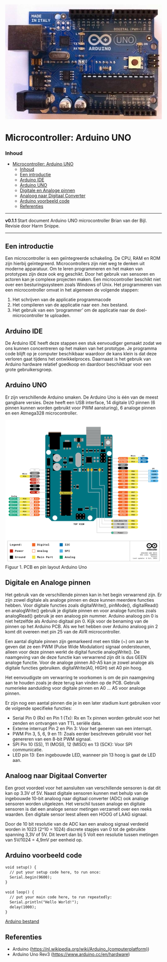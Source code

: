 ![logo](../Arduino-UNO/img/ArdurinoUno.jpg) [](logo-id)

# Microcontroller: Arduino UNO[](title-id)

### Inhoud[](toc-id)

- [Microcontroller: Arduino UNO](#microcontroller-arduino-uno)
    - [Inhoud](#inhoud)
  - [Een introductie](#een-introductie)
  - [Arduino IDE](#arduino-ide)
  - [Arduino UNO](#arduino-uno)
  - [Digitale en Analoge pinnen](#digitale-en-analoge-pinnen)
  - [Analoog naar Digitaal Converter](#analoog-naar-digitaal-converter)
  - [Arduino voorbeeld code](#arduino-voorbeeld-code)
  - [Referenties](#referenties)

---

**v0.1.1 [](version-id)** Start document Arduino UNO microcontroller Brian van der Bijl[](author-id). Revisie door Harm Snippe[](author-id).

---

## Een introductie

Een microcontroller is een geïntegreerde schakeling. De CPU, RAM en ROM zijn hierbij geïntegreerd. Microcontrollers zijn niet weg te denken uit moderne apparatuur. Om te leren programmeren en het maken van prototypes zijn deze ook erg geschikt. Door het gebruik van sensoren en actoren kan je complexe projecten maken. Een microcontroller beschikt niet over een besturingssysteem zoals Windows of Unix. Het programmeren van een microcontroller omvat in het algemeen de volgende stappen: 
1) Het schrijven van de applicatie programmacode 
2) Het compileren van de applicatie naar een .hex bestand. 
3) Het gebruik van een ‘programmer’ om de applicatie naar de doel-microcontroller te uploaden. 

## Arduino IDE

De Arduino IDE heeft deze stappen een stuk eenvoudiger gemaakt zodat we ons kunnen concentreren op het maken van het prototype. Je programma code blijft op je computer beschikbaar waardoor de kans klein is dat deze verloren gaat tijdens het ontwikkelproces. Daarnaast is het gebruik van Arduino hardware relatief goedkoop en daardoor beschikbaar voor een grote gebruikersgroep.

## Arduino UNO

Er zijn verschillende Arduino smaken. De Arduino Uno is één van de meest gangbare versies. Deze heeft een USB interface, 14 digitale I/O pinnen (6 pinnen kunnen worden gebruikt voor PWM aansturing), 6 analoge pinnen en een Atmega328 microcontroller.


![Arduino Uno Rev3](../Arduino-UNO/img/A000066-pinout.png)
Figuur 1. PCB en pin layout Arduino Uno

## Digitale en Analoge pinnen

Het gebruik van de verschillende pinnen kan in het begin verwarrend zijn. Er zijn zowel digitale als analoge pinnen en deze kunnen meerdere functies hebben. Voor digitale functies zoals digitalWrite(), pinMode(), digitalRead() en analogWrite() gebruik je digitale pinnen en voor analoge functies zoals analogRead() gebruik je een analoog pin nummer. Arduino analoog pin 0 is niet hetzelfde als Arduino digitaal pin 0. Kijk voor de benaming van de pinnen op het Arduino PCB. Als we het hebben over Arduino analoog pin 2 komt dit overeen met pin 25 van de AVR microcontroller. 

Een aantal digitale pinnen zijn gemarkeerd met een tilde (~) om aan te geven dat ze een PWM (Pulse Wide Modulation) signaal ondersteunen, alleen voor deze pinnen werkt de digital functie analogWrite(). De naamgeving van de deze functie kan verwarrend zijn dit is dus GEEN analoge functie. Voor de analoge pinnen A0-A5 kan je zowel analoge als digitale functies gebruiken. digitalWrite(A0, HIGH) set A0 pin hoog.

Het eenvoudigste om verwarring te voorkomen is om de pin naamgeving aan te houden zoals je deze terug kan vinden op de PCB. Gebruik numerieke aanduiding voor digitale pinnen en A0 … A5 voor analoge pinnen. 

Er zijn nog een aantal pinnen die je in een later stadium kunt gebruiken voor de volgende specifieke functies:
-	Serial Pin 0 (Rx) en Pin 1 (Tx): Rx en Tx pinnen worden gebruikt voor het zenden en ontvangen van TTL seriële data.
-	Externe interrupt Pin 2 en Pin 3: Voor het generen van een interrupt.
-	PWM Pin 3, 5, 6, 9 en 11: Zoals eerder beschreven gebruikt voor het genereren van een 8-bit PWM signaal.
-	SPI Pin 10 (SS), 11 (MOSI), 12 (MISO) en 13 (SCK): Voor SPI communicatie.
-	LED pin 13: Een ingebouwde LED, wanneer pin 13 hoog is gaat de LED aan.


## Analoog naar Digitaal Converter

Een groot voordeel voor het aansluiten van verschillende sensoren is dat dit kan op 3.3V of 5V. Naast digitale sensoren kunnen met behulp van de ingebouwde 10-bit analoog naar digitaal converter (ADC) ook analoge sensoren worden uitgelezen. Het verschil tussen analoge en digitale sensoren is dat een analoge sensor metingen verzamelt over een reeks waarden. Een digitale sensor leest alleen een HOOG of LAAG signaal.

Door de 10 bit resolutie van de ADC kan een analoog signaal verdeeld worden in 1023 (2^10 = 1024) discrete stapjes van 0 tot de gebruikte spanning 3,3V of 5V. Dit levert dan bij 5 Volt een resolutie tussen metingen van 5V/1024 = 4,9mV per eenheid op.

## Arduino voorbeeld code

```arduino
void setup() {
  // put your setup code here, to run once:
  Serial.begin(9600);
}

void loop() {
  // put your main code here, to run repeatedly:
  Serial.println("Hello World!");
  delay(1000);
}
```
[Arduino bestand](../Arduino-UNO/files/hello_world/hello_world.ino) 

## Referenties

- Arduino (<https://nl.wikipedia.org/wiki/Arduino_(computerplatform)>)
- Arduino Uno Rev3 (<https://www.arduino.cc/en/hardware>)